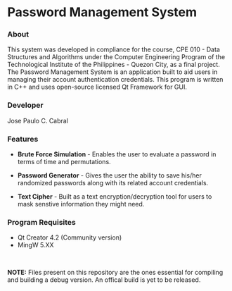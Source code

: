 <h1> Password Management System </h1>

<h3>About</h3>
<p>This system was developed in compliance for the course, CPE 010 - Data Structures and Algorithms under the Computer Engineering Program of the Technological Institute of the Philippines - Quezon City, as a final project. The 
Password Management System is an application built to aid users in managing their account authentication credentials. 
This program is written in C++ and uses open-source licensed Qt Framework for GUI.</p>

<h3>Developer</h3>
<p>Jose Paulo C. Cabral</p>

<h3>Features</h3>
<ul>
<li>
<p><b>Brute Force Simulation</b> - Enables the user to evaluate a password in terms of time and permutations.</p>
</li>
<li>
<p><b>Password Generator</b> - Gives the user the ability to save his/her randomized passwords along with its related account credentials.</p>
</li>
<li>
<p><b>Text Cipher</b> - Built as a text encryption/decryption tool for users to mask senstive information they might need.</p>
</li>
</ul>

<h3>Program Requisites</h3>
<ul>
<li>Qt Creator 4.2 (Community version)</li>
<li>MingW 5.XX</li>
</ul>

</br>
<p><b>NOTE:</b> Files present on this repository are the ones essential for compiling and building a debug version. An offical build is yet to be released.</p>
</ul>
